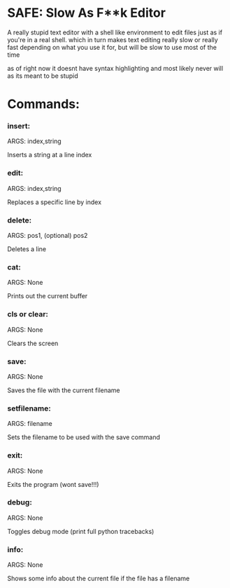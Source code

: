 # SAFE: Slow As F\*\*k Editor

A really stupid text editor with a shell like environment to edit files just as if you're in a real shell. which in turn makes text editing really slow or really fast depending on what you use it for, but will be slow to use most of the time

as of right now it doesnt have syntax highlighting and most likely never will as its meant to be stupid

# Commands:

### insert:

ARGS: index,string

Inserts a string at a line index

### edit:

ARGS: index,string

Replaces a specific line by index

### delete:

ARGS: pos1, (optional) pos2

Deletes a line

### cat:

ARGS: None

Prints out the current buffer

### cls or clear:

ARGS: None

Clears the screen

### save:

ARGS: None

Saves the file with the current filename

### setfilename:

ARGS: filename

Sets the filename to be used with the save command

### exit:

ARGS: None

Exits the program (wont save!!!)

### debug:

ARGS: None

Toggles debug mode (print full python tracebacks)

### info:

ARGS: None

Shows some info about the current file if the file has a filename
